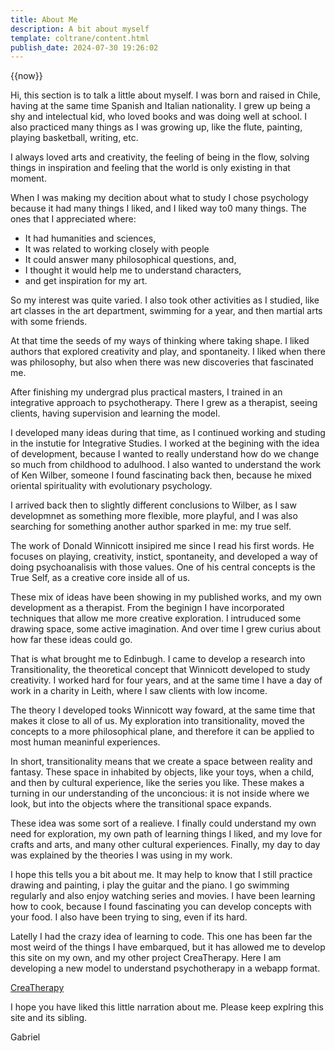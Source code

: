 ```yaml
---
title: About Me
description: A bit about myself
template: coltrane/content.html
publish_date: 2024-07-30 19:26:02
---
```


{{now}}

Hi, this section is to talk a little about myself. I was born and raised in Chile, having at the same time Spanish and Italian nationality. I grew up being  a shy and intelectual kid, who loved books and was doing well at school. I also practiced many things as I was growing up, like the flute, painting, playing basketball, writing, etc. 

I always loved arts and creativity, the feeling of being in the flow, solving things in inspiration and feeling that the world is only existing in that moment.

When I was making my decition about what to study I chose psychology because it had many things I liked, and I liked way to0 many things. The ones that I appreciated where:
- It had humanities and sciences,
- It was related to working closely with people
- It could answer many philosophical questions, and,
- I thought it would help me to understand characters,
- and get inspiration for my art. 
  
So my interest was quite varied. I also took other activities as I studied, like art classes in the art department, swimming for a year, and then martial arts with some friends. 

At that time the seeds of my ways of thinking where taking shape. I liked authors that explored creativity and play, and spontaneity. I liked when there was philosophy, but also when there was new discoveries that fascinated me.

After finishing my undergrad plus practical masters, I trained in an integrative approach to psychotherapy. There I grew as a therapist, seeing clients, having supervision and learning the model. 

I developed many ideas during that time, as I continued working and studing in the instutie for Integrative Studies. I worked at the begining with the idea of development, because I wanted to really understand how do we change so much from childhood to adulhood. I also wanted to understand the work of Ken Wilber, someone I found fascinating back then, because he mixed oriental spirituality with evolutionary psychology. 

I arrived back then to slightly different conclusions to Wilber, as I saw developmnet as something more flexible, more playful, and I was also searching for something another author sparked in me: my true self. 

The work of Donald Winnicott insipired me since I read his first words. He focuses on playing, creativity, instict, spontaneity, and developed a way of doing psychoanalisis with those values. One of his central concepts is the True Self, as a creative core inside all of us.

These mix of ideas have been showing in my published works, and my own development as a therapist. From the beginign I have incorporated techniques that allow me more creative exploration. I intruduced some drawing space, some active imagination. And over time I grew curius about how far these ideas could go. 

That is what brought me to Edinbugh. I came to develop a research into Transitionality, the theoretical concept that Winnicott developed to study creativity. I worked hard for four years, and at the same time I have a day of work in a charity in Leith, where I saw clients with low income. 

The theory I developed tooks Winnicott way foward, at the same time that makes it close to all of us. My exploration into transitionality, moved the concepts to a more philosophical plane, and therefore it can be applied to most human meaninful experiences.

In short, transitionality means that we create a space between reality and fantasy. These space in inhabited by objects, like your toys, when a child, and then by cultural experience, like the series you like. These makes a turning in our understanding of the unconcious: it is not inside where we look, but into the objects where the transitional space expands.

These idea was some sort of a realieve. I finally could understand my own need for exploration, my own path of learning things I liked, and my love for crafts and arts, and many other cultural experiences. Finally, my day to day was explained by the theories I was using in my work.

I hope this tells you a bit about me. It may help to know that I still practice drawing and painting, i play the guitar and the piano. I go swimming regularly and also enjoy watching series and movies. I have been learning how to cook, because I found fascinating you can develop concepts with your food. I also have been trying to sing, even if its hard. 

Latelly I had the crazy idea of learning to code. This one has been far the most weird of the things I have embarqued, but it has allowed me to develop this site on my own, and my other project CreaTherapy. Here I am developing a new model to understand psychotherapy in a webapp format. 

[CreaTherapy]('crea-therapy.com')

I hope you have liked this little narration about me. Please keep explring this site and its sibling. 

Gabriel